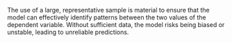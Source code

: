 The use of a large, representative sample is material to ensure that the model can effectively identify patterns between the two values of the dependent variable. Without sufficient data, the model risks being biased or unstable, leading to unreliable predictions.
